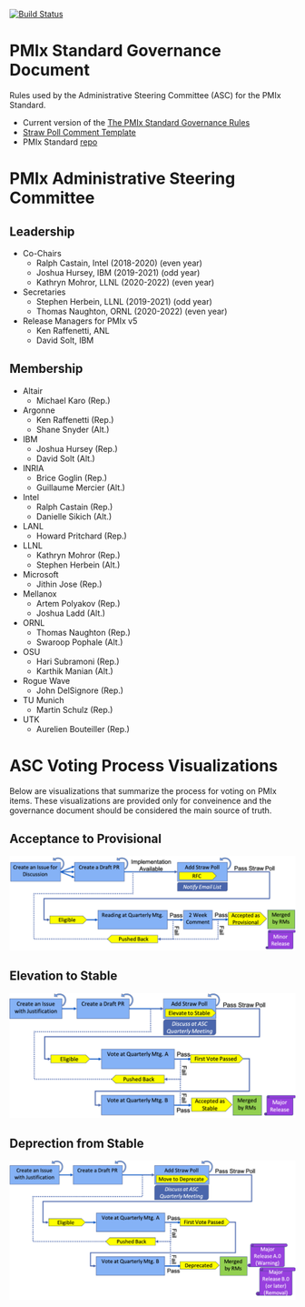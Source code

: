 [![Build Status](https://travis-ci.org/pmix/governance.svg?branch=master)](https://travis-ci.org/pmix/governance)

# PMIx Standard Governance Document

Rules used by the Administrative Steering Committee (ASC) for the PMIx Standard.

 * Current version of the [The PMIx Standard Governance Rules](https://github.com/pmix/governance/releases/latest)
 * [Straw Poll Comment Template](https://github.com/pmix/governance/blob/master/StrawPollComment.txt)
 * PMIx Standard [repo](https://github.com/pmix/pmix-standard)

# PMIx Administrative Steering Committee

## Leadership

* Co-Chairs
  * Ralph Castain, Intel (2018-2020) (even year)
  * Joshua Hursey, IBM (2019-2021) (odd year)
  * Kathryn Mohror, LLNL (2020-2022) (even year)
* Secretaries
  * Stephen Herbein, LLNL (2019-2021) (odd year)
  * Thomas Naughton, ORNL (2020-2022) (even year)
* Release Managers for PMIx v5
  * Ken Raffenetti, ANL
  * David Solt, IBM

## Membership

* Altair
  * Michael Karo (Rep.)
* Argonne
  * Ken Raffenetti (Rep.)
  * Shane Snyder (Alt.)
* IBM
  * Joshua Hursey (Rep.)
  * David Solt (Alt.)
* INRIA
  * Brice Goglin (Rep.)
  * Guillaume Mercier (Alt.)
* Intel
  * Ralph Castain (Rep.)
  * Danielle Sikich (Alt.)
* LANL
  * Howard Pritchard (Rep.)
* LLNL
  * Kathryn Mohror (Rep.)
  * Stephen Herbein (Alt.)
* Microsoft
  * Jithin Jose (Rep.)
* Mellanox
  * Artem Polyakov (Rep.)
  * Joshua Ladd (Alt.)
* ORNL
  * Thomas Naughton (Rep.)
  * Swaroop Pophale (Alt.)
* OSU
  * Hari Subramoni (Rep.)
  * Karthik Manian (Alt.)
* Rogue Wave
  * John DelSignore (Rep.)
* TU Munich
  * Martin Schulz (Rep.)
* UTK
  * Aurelien Bouteiller (Rep.)

# ASC Voting Process Visualizations

Below are visualizations that summarize the process for voting on PMIx items.
These visualizations are provided only for conveinence and the governance
document should be considered the main source of truth.

## Acceptance to Provisional

![accepting-to-provisional](images/accepting-to-provisional.png)

## Elevation to Stable

![elevating-to-stable](images/elevating-to-stable.png)

## Deprection from Stable

![deprecating-from-stable](images/deprecating-from-stable.png)
